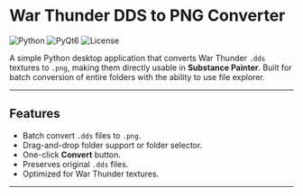 # War Thunder DDS to PNG Converter

![Python](https://img.shields.io/badge/python-3.11-blue?logo=python)
![PyQt6](https://img.shields.io/badge/PyQt6-6.9.1-green)
![License](https://img.shields.io/badge/license-MIT-lightgrey)

A simple Python desktop application that converts War Thunder `.dds` textures to `.png`, making them directly usable in **Substance Painter**. Built for batch conversion of entire folders with the ability to use file explorer.

---

## Features

- Batch convert `.dds` files to `.png`.
- Drag-and-drop folder support or folder selector.
- One-click **Convert** button.
- Preserves original `.dds` files.
- Optimized for War Thunder textures.

---

